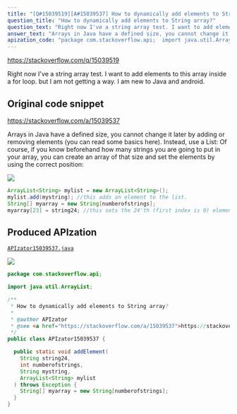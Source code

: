 ```yaml
---
title: "[Q#15039519][A#15039537] How to dynamically add elements to String array?"
question_title: "How to dynamically add elements to String array?"
question_text: "Right now I've a string array test. I want to add elements to this array inside a for loop. but I am not getting a way. I am new to Java and android."
answer_text: "Arrays in Java have a defined size, you cannot change it later by adding or removing elements (you can read some basics here). Instead, use a List: Of course, if you know beforehand how many strings you are going to put in your array, you can create an array of that size and set the elements by using the correct position:"
apization_code: "package com.stackoverflow.api;  import java.util.ArrayList;  /**  * How to dynamically add elements to String array?  *  * @author APIzator  * @see <a href=\"https://stackoverflow.com/a/15039537\">https://stackoverflow.com/a/15039537</a>  */ public class APIzator15039537 {    public static void addElement(     String string24,     int numberofstrings,     String mystring,     ArrayList<String> mylist   ) throws Exception {     String[] myarray = new String[numberofstrings];   } }"
---
```


https://stackoverflow.com/q/15039519

Right now I&#x27;ve a string array test.
I want to add elements to this array inside a for loop.
but I am not getting a way.
I am new to Java and android.



## Original code snippet

https://stackoverflow.com/a/15039537

Arrays in Java have a defined size, you cannot change it later by adding or removing elements (you can read some basics here).
Instead, use a List:
Of course, if you know beforehand how many strings you are going to put in your array, you can create an array of that size and set the elements by using the correct position:

<div class="code-logo"><img src="/stackoverflow.png" /></div>

```java
ArrayList<String> mylist = new ArrayList<String>();
mylist.add(mystring); //this adds an element to the list.
String[] myarray = new String[numberofstrings];
myarray[23] = string24; //this sets the 24'th (first index is 0) element to string24.
```

## Produced APIzation

[`APIzator15039537.java`](https://github.com/pasqualesalza/apization-temp/raw/main/data/search/APIzator15039537.java)

<div class="code-logo"><img src="/apizator.png" /></div>

```java
package com.stackoverflow.api;

import java.util.ArrayList;

/**
 * How to dynamically add elements to String array?
 *
 * @author APIzator
 * @see <a href="https://stackoverflow.com/a/15039537">https://stackoverflow.com/a/15039537</a>
 */
public class APIzator15039537 {

  public static void addElement(
    String string24,
    int numberofstrings,
    String mystring,
    ArrayList<String> mylist
  ) throws Exception {
    String[] myarray = new String[numberofstrings];
  }
}

```